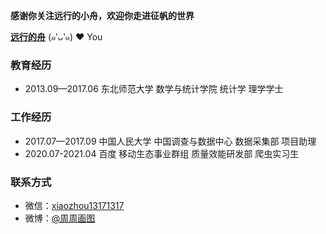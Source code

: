 **感谢你关注远行的小舟，欢迎你走进征帆的世界**

[**远行的舟**](https://www.longzf.com) (๑′ᴗ‵๑)  ❤ You

### 教育经历

* 2013.09—2017.06 东北师范大学 数学与统计学院 统计学 理学学士

### 工作经历

* 2017.07—2017.09 中国人民大学 中国调查与数据中心 数据采集部 项目助理
* 2020.07-2021.04 百度 移动生态事业群组 质量效能研发部 爬虫实习生

### 联系方式

* 微信：[xiaozhou13171317](https://www.longzf.com/assets/img/about_me/wechat.jpg)
* 微博：[@周周画图](https://weibo.com/u/3167301301?refer_flag=1001030102_&is_hot=1)
